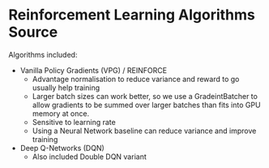 # Reinforcement Learning Algorithms Source

Algorithms included:

* Vanilla Policy Gradients (VPG) / REINFORCE
    * Advantage normalisation to reduce variance and reward to go usually help training
    * Larger batch sizes can work better, so we use a GradeintBatcher to allow 
    gradients to be summed over larger batches than fits into GPU memory at once.
    * Sensitive to learning rate
    * Using a Neural Network baseline can reduce variance and improve training
* Deep Q-Networks (DQN)
    * Also included Double DQN variant
